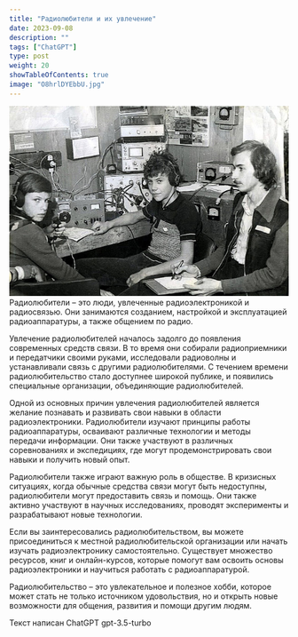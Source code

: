 ```yaml
---
title: "Радиолюбители и их увлечение"
date: 2023-09-08
description: ""
tags: ["ChatGPT"]
type: post
weight: 20
showTableOfContents: true
image: "O8hrlDYEbbU.jpg"
---
```

![Схема приемника](O8hrlDYEbbU.jpg)
Радиолюбители – это люди, увлеченные радиоэлектроникой и радиосвязью. Они занимаются созданием, настройкой и эксплуатацией радиоаппаратуры, а также общением по радио.

Увлечение радиолюбителей началось задолго до появления современных средств связи. В то время они собирали радиоприемники и передатчики своими руками, исследовали радиоволны и устанавливали связь с другими радиолюбителями. С течением времени радиолюбительство стало доступнее широкой публике, и появились специальные организации, объединяющие радиолюбителей.

Одной из основных причин увлечения радиолюбителей является желание познавать и развивать свои навыки в области радиоэлектроники. Радиолюбители изучают принципы работы радиоаппаратуры, осваивают различные технологии и методы передачи информации. Они также участвуют в различных соревнованиях и экспедициях, где могут продемонстрировать свои навыки и получить новый опыт.

Радиолюбители также играют важную роль в обществе. В кризисных ситуациях, когда обычные средства связи могут быть недоступны, радиолюбители могут предоставить связь и помощь. Они также активно участвуют в научных исследованиях, проводят эксперименты и разрабатывают новые технологии.

Если вы заинтересовались радиолюбительством, вы можете присоединиться к местной радиолюбительской организации или начать изучать радиоэлектронику самостоятельно. Существует множество ресурсов, книг и онлайн-курсов, которые помогут вам освоить основы радиоэлектроники и научиться работать с радиоаппаратурой.

Радиолюбительство – это увлекательное и полезное хобби, которое может стать не только источником удовольствия, но и открыть новые возможности для общения, развития и помощи другим людям.

Текст написан ChatGPT gpt-3.5-turbo
